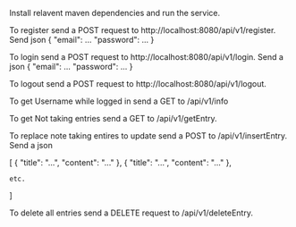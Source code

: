 Install relavent maven dependencies and run the service.

To register send a POST request to http://localhost:8080/api/v1/register. Send json
{
  "email": ...
  "password": ...
}

To login send a POST request to http://localhost:8080/api/v1/login. Send a json 
{
  "email": ...
  "password": ...
 }
 
 To logout send a POST request to http://localhost:8080/api/v1/logout.
 
 To get Username while logged in send a GET to /api/v1/info
 
 To get Not taking entries send a GET to /api/v1/getEntry.
 
 To replace note taking entires to update send a POST to /api/v1/insertEntry. Send a json
 
 [
    {
            "title": "...",
            "content": "..."
    },
    {
            "title": "...",
            "content": "..."
    },
    
    etc.
]

To delete all entries send a DELETE request to /api/v1/deleteEntry.

 
 
 
 

